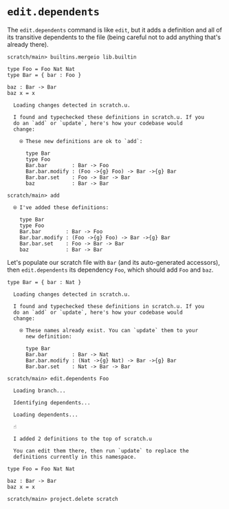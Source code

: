 # `edit.dependents`

The `edit.dependents` command is like `edit`, but it adds a definition and all of its transitive dependents to the file
(being careful not to add anything that's already there).

``` ucm :hide
scratch/main> builtins.mergeio lib.builtin
```

``` unison
type Foo = Foo Nat Nat
type Bar = { bar : Foo }

baz : Bar -> Bar
baz x = x
```

``` ucm :added-by-ucm
  Loading changes detected in scratch.u.

  I found and typechecked these definitions in scratch.u. If you
  do an `add` or `update`, here's how your codebase would
  change:

    ⍟ These new definitions are ok to `add`:
    
      type Bar
      type Foo
      Bar.bar        : Bar -> Foo
      Bar.bar.modify : (Foo ->{g} Foo) -> Bar ->{g} Bar
      Bar.bar.set    : Foo -> Bar -> Bar
      baz            : Bar -> Bar
```

``` ucm
scratch/main> add

  ⍟ I've added these definitions:

    type Bar
    type Foo
    Bar.bar        : Bar -> Foo
    Bar.bar.modify : (Foo ->{g} Foo) -> Bar ->{g} Bar
    Bar.bar.set    : Foo -> Bar -> Bar
    baz            : Bar -> Bar
```

Let's populate our scratch file with `Bar` (and its auto-generated accessors), then `edit.dependents` its dependency
`Foo`, which should add `Foo` and `baz`.

``` unison
type Bar = { bar : Nat }
```

``` ucm :added-by-ucm
  Loading changes detected in scratch.u.

  I found and typechecked these definitions in scratch.u. If you
  do an `add` or `update`, here's how your codebase would
  change:

    ⍟ These names already exist. You can `update` them to your
      new definition:
    
      type Bar
      Bar.bar        : Bar -> Nat
      Bar.bar.modify : (Nat ->{g} Nat) -> Bar ->{g} Bar
      Bar.bar.set    : Nat -> Bar -> Bar
```

``` ucm
scratch/main> edit.dependents Foo

  Loading branch...

  Identifying dependents...

  Loading dependents...

  ☝️

  I added 2 definitions to the top of scratch.u

  You can edit them there, then run `update` to replace the
  definitions currently in this namespace.
```

``` unison :added-by-ucm scratch.u
type Foo = Foo Nat Nat

baz : Bar -> Bar
baz x = x
```

``` ucm :hide
scratch/main> project.delete scratch
```
